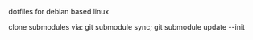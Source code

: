 dotfiles for debian based linux

clone submodules via:
    git submodule sync; git submodule update --init